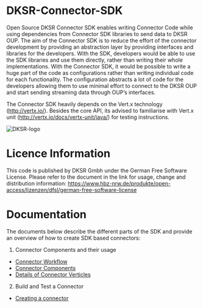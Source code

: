 # DKSR-Connector-SDK
Open Source DKSR Connector SDK enables writing Connector Code while using dependencies from Connector SDK libraries to send data to DKSR OUP. The aim of the Connector SDK is to reduce the effort of the connector development by providing an abstraction layer by providing interfaces and libraries for the developers. With the SDK, developers would be able to use the SDK libraries and use them directly, rather than writing their whole implementations. With the Connector SDK, it would be possible to write a huge part of the code as configurations rather than writing individual code for each functionality. The configuration abstracts a lot of code for the developers allowing them to use minimal effort to connect to the DKSR OUP and start sending streaming data through OUP’s interfaces. 

The Connector SDK heavily depends on the Vert.x technology (http://vertx.io/). Besides the core API, its advised to familiarise with Vert.x unit (http://vertx.io/docs/vertx-unit/java/) for testing instructions. 

![DKSR-logo](https://user-images.githubusercontent.com/102658834/171163305-cdd99910-1b93-4d74-be88-7c1d23fdcf0d.png)


# Licence Information
This code is published by DKSR Gmbh under the German Free Software License. Please refer to the document in the link for usage, change and distribution information:
https://www.hbz-nrw.de/produkte/open-access/lizenzen/dfsl/german-free-software-license

# Documentation

The documents below describe the different parts of the SDK and provide an overview of how to create SDK based connectors: 

1. Connector Components and their usage
 * [Connector Workflow](https://github.com/DKSR-Data-Competence-for-Cities-Regions/DKSR-Connector-SDK/wiki/Connector-Workflow)
 * [Connector Components](https://github.com/DKSR-Data-Competence-for-Cities-Regions/DKSR-Connector-SDK/wiki/Components-of-the-Connector)
 * [Details of Connector Verticles](https://github.com/DKSR-Data-Competence-for-Cities-Regions/DKSR-Connector-SDK/wiki/Configuration-Details-of-Connector-Components)

2. Build and Test a Connector
 * [Creating a connector](https://github.com/DKSR-Data-Competence-for-Cities-Regions/DKSR-Connector-SDK/wiki/Creating-a-connector)

   

